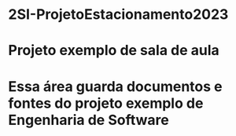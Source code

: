 # 2SI-ProjetoEstacionamento2023
# Projeto exemplo de sala de aula
# Essa área guarda documentos e fontes do projeto exemplo de Engenharia de Software
